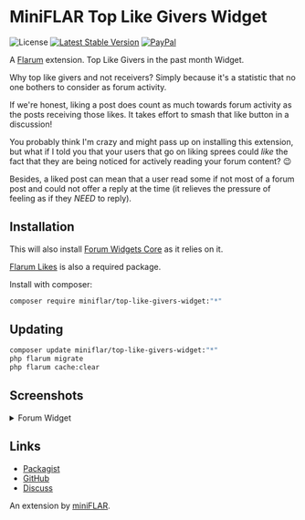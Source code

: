 # MiniFLAR Top Like Givers Widget

![License](https://img.shields.io/badge/license-MIT-blue.svg?style=for-the-badge) 
[![Latest Stable Version](https://img.shields.io/packagist/v/miniflar/top-like-givers-widget.svg?style=for-the-badge)](https://packagist.org/packages/miniflar/top-like-givers-widget) 
[![PayPal](https://img.shields.io/badge/paypal-ralkage-4cl?style=for-the-badge&logo=paypal)](https://paypal.me/ralkage)

A [Flarum](http://flarum.org) extension. Top Like Givers in the past month Widget.

Why top like givers and not receivers? Simply because it's a statistic that no one bothers to consider as forum activity. 

If we're honest, liking a post does count as much towards forum activity as the posts receiving those likes. 
It takes effort to smash that like button in a discussion!

You probably think I'm crazy and might pass up on installing this extension, but what if I told you that your users that 
go on liking sprees could _like_ the fact that they are being noticed for actively reading your forum content? 😉

Besides, a liked post can mean that a user read some if not most of a forum post and could not offer a reply at the time 
(it relieves the pressure of feeling as if they _NEED_ to reply).

## Installation

This will also install [Forum Widgets Core](https://github.com/afrux/forum-widgets-core) as it relies on it.

[Flarum Likes](https://github.com/flarum/likes) is also a required package.

Install with composer:

```sh
composer require miniflar/top-like-givers-widget:"*"
```

## Updating

```sh
composer update miniflar/top-like-givers-widget:"*"
php flarum migrate
php flarum cache:clear
```

## Screenshots
<details>
<summary>Forum Widget</summary>

![Top Like Givers Widget](https://i.imgur.com/M02CpUL.png)
</details>

## Links

- [Packagist](https://packagist.org/packages/miniflar/top-like-givers-widget)
- [GitHub](https://github.com/miniflar/top-like-givers-widget)
- [Discuss](https://discuss.flarum.org/d/PUT_DISCUSS_SLUG_HERE)

An extension by [miniFLAR](https://github.com/miniflar).
